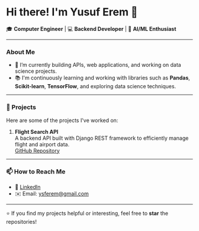 # Hi there! I'm Yusuf Erem 👋

🎓 **Computer Engineer** | 💻 **Backend Developer** | 🤖 **AI/ML Enthusiast**  

---

### About Me

- 🔭 I’m currently building APIs, web applications, and working on data science projects.
- 📚 I'm continuously learning and working with libraries such as **Pandas**, **Scikit-learn**, **TensorFlow**, and exploring data science techniques.

---

### 🚀 Projects

Here are some of the projects I've worked on:

1. **Flight Search API**  
   A backend API built with Django REST framework to efficiently manage flight and airport data.   
   [GitHub Repository](https://github.com/yusuferem/flight-search-api)

---

### 📫 How to Reach Me

- 💼 [LinkedIn](https://linkedin.com/in/YusufErem)
- ✉️ Email: ysferem@gmail.com

---

⭐ If you find my projects helpful or interesting, feel free to **star** the repositories!
